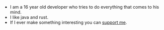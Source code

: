- I am a 16 year old developer who tries to do everything that comes to his mind.
- I like java and rust.
- If I ever make something interesting you can [support me](https://ko-fi.com/A0A4C9QF9).

